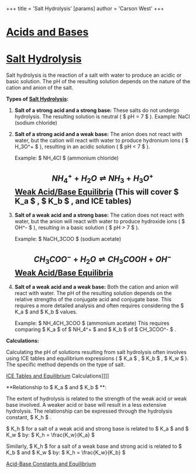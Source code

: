 +++
 title = 'Salt Hydrolysis'
[params]
	author = 'Carson West'
+++
# [Acids and Bases](./../acids-and-bases/)
# [Salt Hydrolysis](./../salt-hydrolysis/)

Salt hydrolysis is the reaction of a salt with water to produce an acidic or basic solution.  The pH of the resulting solution depends on the nature of the cation and anion of the salt.

**Types of [Salt Hydrolysis](./../salt-hydrolysis/):**

1. **Salt of a strong acid and a strong base:**  These salts do not undergo hydrolysis. The resulting solution is neutral ( $ pH = 7 $ ).  Example: NaCl (sodium chloride)

2. **Salt of a strong acid and a weak base:** The anion does not react with water, but the cation will react with water to produce hydronium ions ( $ H_3O^+ $ ), resulting in an acidic solution ( $ pH < 7 $ ).

   Example:  $ NH_4Cl $  (ammonium chloride)
   ##  $$ NH_4^+ + H_2O \rightleftharpoons NH_3 + H_3O^+ $$     [Weak Acid/Base Equilibria](./../weak-acid/base-equilibria/)  (This will cover  $ K_a $ ,  $ K_b $ , and ICE tables)

3. **Salt of a weak acid and a strong base:** The cation does not react with water, but the anion will react with water to produce hydroxide ions ( $ OH^- $ ), resulting in a basic solution ( $ pH > 7 $ ).

   Example:  $ NaCH_3COO $  (sodium acetate)
   ##  $$ CH_3COO^- + H_2O \rightleftharpoons CH_3COOH + OH^- $$     [Weak Acid/Base Equilibria](./../weak-acid/base-equilibria/)

4. **Salt of a weak acid and a weak base:** Both the cation and anion will react with water. The pH of the resulting solution depends on the relative strengths of the conjugate acid and conjugate base.  This requires a more detailed analysis and often requires considering the  $ K_a $  and  $ K_b $  values.

   Example:  $ NH_4CH_3COO $  (ammonium acetate)
   This requires comparing  $ K_a $  of  $ NH_4^+ $  and  $ K_b $  of  $ CH_3COO^- $ .


**Calculations:**

Calculating the pH of solutions resulting from salt hydrolysis often involves using ICE tables and equilibrium expressions ( $ K_a $ ,  $ K_b $ ,  $ K_w $ ).  The specific method depends on the type of salt.

[ICE Tables and Equilibrium](./../ice-tables-and-equilibrium/) Calculations]]]]

**Relationship to  $ K_a $  and  $ K_b $ **:

The extent of hydrolysis is related to the strength of the weak acid or weak base involved. A weaker acid or base will result in a less extensive hydrolysis.  The relationship can be expressed through the hydrolysis constant,  $ K_h $ .

 $ K_h $  for a salt of a weak acid and strong base is related to  $ K_a $  and  $ K_w $  by:
 $ K_h = \frac{K_w}{K_a} $ 

Similarly,  $ K_h $  for a salt of a weak base and strong acid is related to  $ K_b $  and  $ K_w $  by:
 $ K_h = \frac{K_w}{K_b} $ 

[Acid-Base Constants and Equilibrium](./../acid-base-constants-and-equilibrium/)


